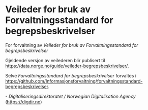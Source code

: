 # Veileder for bruk av Forvaltningsstandard for begrepsbeskrivelser

For forvaltning av _Veileder for bruk av Forvaltningsstandard for begrepsbeskrivelser_

Gjeldende versjon av veilederen blir publisert til <https://data.norge.no/guide/veileder-begrepsbeskrivelser/>.

Selve _Forvaltningsstandard for begrepsbeskrivelser_ forvaltes i <https://github.com/Informasjonsforvaltning/forvaltningsstandard-begrepsbeskrivelser>.

\- _Digitaliseringsdirektoratet / Norwegian Digitalisation Agency_ (<https://digdir.no>)
